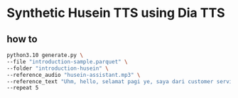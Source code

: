# Synthetic Husein TTS using Dia TTS

## how to

```bash
python3.10 generate.py \
--file "introduction-sample.parquet" \
--folder "introduction-husein" \
--reference_audio "husein-assistant.mp3" \
--reference_text "Uhm, hello, selamat pagi ye, saya dari customer service, boleh saya bantu you dengan apa apa ke?" \
--repeat 5
```